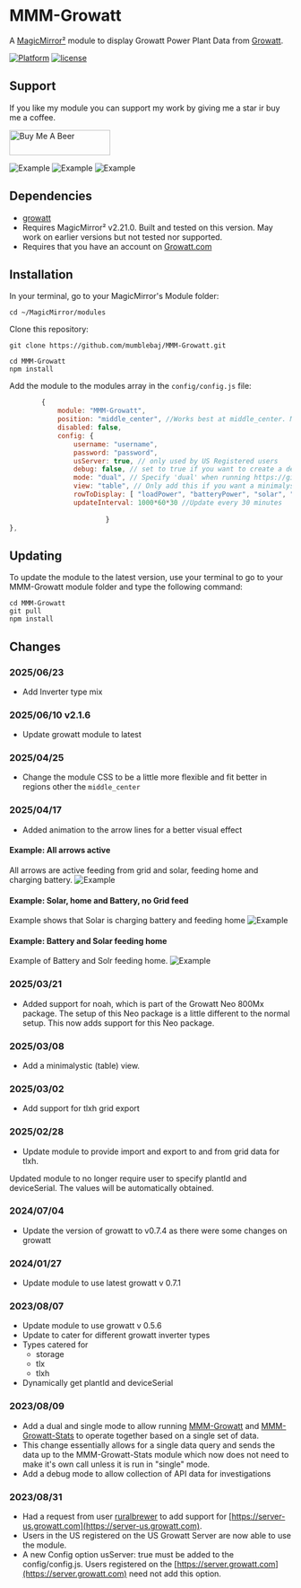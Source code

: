 # MMM-Growatt

A [MagicMirror²](https://magicmirror.builders) module to display Growatt Power Plant Data from [Growatt](https://server.growatt.com).

[![Platform](https://img.shields.io/badge/platform-MagicMirror-informational)](https://MagicMirror.builders)
[![license](https://img.shields.io/github/license/mashape/apistatus.svg)](LICENSE)

## Support
If you like my module you can support my work by giving me a star ir buy me a coffee.

<a href="https://www.buymeacoffee.com/mumblebaj" target="_blank"><img src="https://www.buymeacoffee.com/assets/img/custom_images/orange_img.png" alt="Buy Me A Beer" style="height: 45px !important;width: 180px !important;" ></a>

![Example](images/screenshot.png)
![Example](images/image-8.png)
![Example](images/image-9.png)

## Dependencies
- [growatt](https://www.npmjs.com/package/growatt)
- Requires MagicMirror² v2.21.0. Built and tested on this version. May work on earlier versions but not tested nor supported.
- Requires that you have an account on [Growatt.com](https://server.growatt.com/login)

## Installation

In your terminal, go to your MagicMirror's Module folder:
````
cd ~/MagicMirror/modules
````

Clone this repository:
````
git clone https://github.com/mumblebaj/MMM-Growatt.git
````
````
cd MMM-Growatt
npm install
````

Add the module to the modules array in the `config/config.js` file:
````javascript
        {
            module: "MMM-Growatt",
            position: "middle_center", //Works best at middle_center. May not display all that well in other positions
            disabled: false,
            config: {
                username: "username",
                password: "password",
                usServer: true, // only used by US Registered users
                debug: false, // set to true if you want to create a debug log
                mode: "dual", // Specify 'dual' when running https://github.com/mumblebaj/MMM-Growatt.git and https://github.com/mumblebaj/MMM-Growatt-Stats.git together else specify 'single'
                view: "table", // Only add this if you want a minimalystic table view
                rowToDisplay: [ "loadPower", "batteryPower", "solar", "gridPower" ], //Remove items you do not want to display on the table. Table will be ordered in the same order as items appear in the list. Not required of view is not table
                updateInterval: 1000*60*30 //Update every 30 minutes
                
                        }
},
````

## Updating

To update the module to the latest version, use your terminal to go to your MMM-Growatt module folder and type the following command:

````
cd MMM-Growatt
git pull
npm install

```` 
## Changes

### 2025/06/23
- Add Inverter type mix

### 2025/06/10 v2.1.6
- Update growatt module to latest

### 2025/04/25
- Change the module CSS to be a little more flexible and fit better in regions other the `middle_center`

### 2025/04/17
- Added animation to the arrow lines for a better visual effect

#### Example: All arrows active
All arrows are active feeding from grid and solar, feeding home and charging battery.
![Example](images/image-13.gif)

#### Example: Solar, home and Battery, no Grid feed
Example shows that Solar is charging battery and feeding home
![Example](images/image-12.gif)

#### Example: Battery and Solar feeding home
Example of Battery and Solr feeding home.
![Example](images/image-11.gif)

### 2025/03/21
- Added support for noah, which is part of the Growatt Neo 800Mx package. The setup of this Neo package is a little different to the normal setup. This now adds support for this Neo package. 

### 2025/03/08
- Add a minimalystic (table) view.

### 2025/03/02
- Add support for tlxh grid export

### 2025/02/28
- Update module to  provide import and export to and from grid data for tlxh.

Updated module to no longer require user to specify plantId and deviceSerial. The values will be automatically obtained.

### 2024/07/04
- Update the version of growatt to v0.7.4 as there were some changes on growatt

### 2024/01/27
- Update module to use latest growatt v 0.7.1

### 2023/08/07
- Update module to use growatt v 0.5.6
- Update to cater for different growatt inverter types
- Types catered for
  - storage
  - tlx
  - tlxh
- Dynamically get plantId and deviceSerial

### 2023/08/09
- Add a dual and single mode to allow running [MMM-Growatt](https://github.com/mumblebaj/MMM-Growatt.git) and [MMM-Growatt-Stats](https://github.com/mumblebaj/MMM-Growatt-Stats.git) to operate together based on a single set of data.
- This change essentially allows for a single data query and sends the data up to the MMM-Growatt-Stats module which now does not need to make it's own call unless it is run in "single" mode.
- Add a debug mode to allow collection of API data for investigations

### 2023/08/31
- Had a request from user [ruralbrewer](https://github.com/ruralbrewer) to add support for [https://server-us.growatt.com](https://server-us.growatt.com).
- Users in the US registered on the US Growatt Server are now able to use the module.
- A new Config option  usServer: true must be added to the config/config.js. Users registered on the [https://server.growatt.com](https://server.growatt.com) need not add this option.
